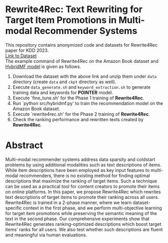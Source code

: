 # Rewrite4Rec: Text Rewriting for Target Item Promotions in Multi-modal Recommender Systems

This repository contains anonymized code and datasets for Rewrite4Rec paper for KDD 2023.  
[Link to Dataset](https://drive.google.com/file/d/1AvpAqBQvr0BduHDPVqssM5KIyIO_hHa4/view?usp=sharing)  
The example command of Rewrite4Rec on the Amazon Book dataset and [HybridMF model](https://ieeexplore.ieee.org/document/8852443) is given as follows.

 1. Download the dataset with the above link and unzip them under `data` directory (create `data` and `ckpt` directory as well).  
 2. Execute `data_generate.sh` and `keyword_extraction.sh` to generate training data and keywords for **POINTER** model.  
 3. Execute `fine_tune.sh' for the Phase 1 training of **Rewrite4Rec**.  
 4. Run `python src/hybridmf.py' to train the recommendation model on the Amazon Book dataset.  
 5. Execute `rewrite4rec.sh' for the Phase 2 training of **Rewrite4Rec**.  
 6. Check the ranking performance and rewritten texts created by **Rewrite4Rec**.  

# Abstract 
Multi-modal recommender systems address data sparsity and coldstart problems by using additional modalities such as text descriptions of items. While item descriptions have been employed as key input features to multi-modal recommenders, there is no existing method for finding optimal descriptions that maximize the ranking of target items. Such a technique can be used as a practical tool for content creators to promote their items on online platforms. In this paper, we propose Rewrite4Rec which rewrites text descriptions of target items to promote their ranking across all users. Rewrite4Rec is trained in a 2-phase manner, where we learn dataset-specific context in the first phase, and we perform multi-objective learning for target item promotions while preserving the semantic meaning of the text in the second phase. Our comprehensive experiments show that Rewrite4Rec generates ranking-optimized descriptions which boost target items’ ranks for all users. We also test whether such descriptions are fluent and meaningful via human evaluations.
